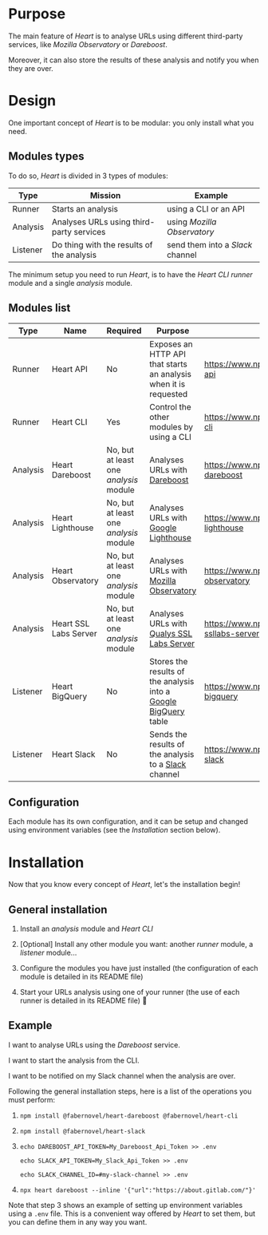 # Purpose

The main feature of _Heart_ is to analyse URLs using different third-party services, like _Mozilla Observatory_ or _Dareboost_.

Moreover, it can also store the results of these analysis and notify you when they are over.

# Design

One important concept of _Heart_ is to be modular: you only install what you need.

## Modules types

To do so, _Heart_ is divided in 3 types of modules:

| Type | Mission | Example
| ------ | ------ | ------ |
| Runner | Starts an analysis | using a CLI or an API |
| Analysis | Analyses URLs using third-party services | using _Mozilla Observatory_ |
| Listener | Do thing with the results of the analysis | send them into a _Slack_ channel |

The minimum setup you need to run _Heart_, is to have the _Heart CLI_ _runner_ module and a single _analysis_ module.

## Modules list

| Type | Name | Required | Purpose | NPM registry URL |
| ------ | ------ | ------ | ------ | ------ |
| Runner | Heart API | No | Exposes an HTTP API that starts an analysis when it is requested | https://www.npmjs.com/package/@fabernovel/heart-api |
| Runner | Heart CLI | Yes | Control the other modules by using a CLI | https://www.npmjs.com/package/@fabernovel/heart-cli
| Analysis | Heart Dareboost | No, but at least one _analysis_ module | Analyses URLs with [Dareboost](https://www.dareboost.com/en) | https://www.npmjs.com/package/@fabernovel/heart-dareboost |
| Analysis | Heart Lighthouse | No, but at least one _analysis_ module | Analyses URLs with [Google Lighthouse](https://developers.google.com/web/tools/lighthouse) | https://www.npmjs.com/package/@fabernovel/heart-lighthouse |
| Analysis | Heart Observatory | No, but at least one _analysis_ module | Analyses URLs with [Mozilla Observatory](https://observatory.mozilla.org/) | https://www.npmjs.com/package/@fabernovel/heart-observatory |
| Analysis | Heart SSL Labs Server | No, but at least one _analysis_ module | Analyses URLs with [Qualys SSL Labs Server](https://www.ssllabs.com/ssltest/) | https://www.npmjs.com/package/@fabernovel/heart-ssllabs-server |
| Listener | Heart BigQuery | No | Stores the results of the analysis into a [Google BigQuery](https://cloud.google.com/bigquery) table | https://www.npmjs.com/package/@fabernovel/heart-bigquery |
| Listener | Heart Slack | No | Sends the results of the analysis to a [Slack](https://slack.com) channel | https://www.npmjs.com/package/@fabernovel/heart-slack |

## Configuration

Each module has its own configuration, and it can be setup and changed using environment variables (see the _Installation_ section below).

# Installation

Now that you know every concept of _Heart_, let's the installation begin!

## General installation

1. Install an _analysis_ module and _Heart CLI_

2. [Optional] Install any other module you want: another _runner_ module, a _listener_ module...

3. Configure the modules you have just installed (the configuration of each module is detailed in its README file)

4. Start your URLs analysis using one of your runner (the use of each runner is detailed in its README file) :tada: 

## Example

>>>
I want to analyse URLs using the _Dareboost_ service.

I want to start the analysis from the CLI.

I want to be notified on my Slack channel when the analysis are over.
>>>

Following the general installation steps, here is a list of the operations you must perform:

1. `npm install @fabernovel/heart-dareboost @fabernovel/heart-cli`

2. `npm install @fabernovel/heart-slack`

3. `echo DAREBOOST_API_TOKEN=My_Dareboost_Api_Token >> .env`
   
   `echo SLACK_API_TOKEN=My_Slack_Api_Token >> .env`
   
   `echo SLACK_CHANNEL_ID=#my-slack-channel >> .env`

4. `npx heart dareboost --inline '{"url":"https://about.gitlab.com/"}'`

Note that step 3 shows an example of setting up environment variables using a `.env` file. This is a convenient way offered by _Heart_ to set them, but you can define them in any way you want.
